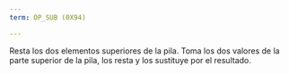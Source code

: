 ```yaml
---
term: OP_SUB (0X94)

---
```

Resta los dos elementos superiores de la pila. Toma los dos valores de la parte superior de la pila, los resta y los sustituye por el resultado.